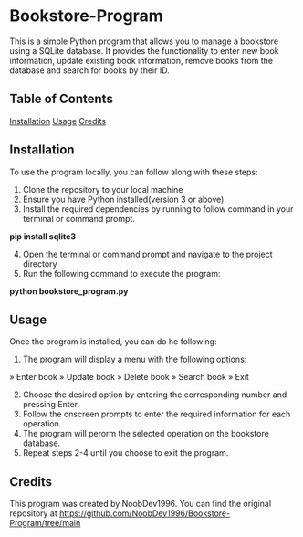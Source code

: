 # Bookstore-Program

This is a simple Python program that allows you to manage a bookstore using a SQLite database. It provides the functionality to
enter new book information, update existing book information, remove books from the database and search for books by their ID.

## Table of Contents

[Installation](#Installation)
[Usage](#Usage)
[Credits](#Credits)

## Installation

To use the program locally, you can follow along with these steps:

1. Clone the repository to your local machine
2. Ensure you have Python installed(version 3 or above)
3. Install the required dependencies by running to follow command in your terminal or command prompt.

**pip install sqlite3**

4. Open the terminal or command prompt and navigate to the project directory
5. Run the following command to execute the program:

**python bookstore_program.py**

## Usage

Once the program is installed, you can do he following:

1. The program will display a menu with the following options:

» Enter book
» Update book
» Delete book
» Search book
» Exit

2. Choose the desired option by entering the corresponding number and pressing Enter.
3. Follow the onscreen prompts to enter the required information for each operation.
4. The program will perorm the selected operation on the bookstore database.
5. Repeat steps 2-4 until you choose to exit the program.

## Credits

This program was created by NoobDev1996. You can find the original repository at https://github.com/NoobDev1996/Bookstore-Program/tree/main



